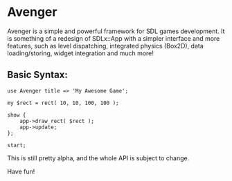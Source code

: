 Avenger
=======

Avenger is a simple and powerful framework for SDL games development.
It is something of a redesign of SDLx::App with a simpler interface
and more features, such as level dispatching, integrated physics (Box2D),
data loading/storing, widget integration and much more!

Basic Syntax:
-------------

    use Avenger title => 'My Awesome Game';

    my $rect = rect( 10, 10, 100, 100 );

    show {
        app->draw_rect( $rect );
        app->update;
    };

    start;


This is still pretty alpha, and the whole API is subject to change.

Have fun!
